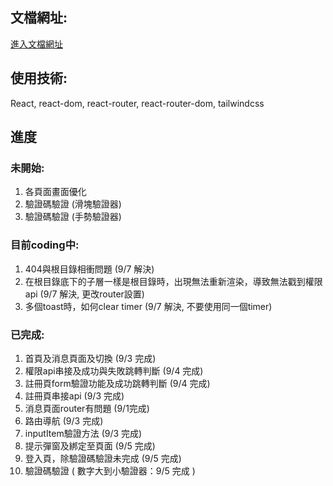 ## 文檔網址: 
[進入文檔網址](https://hackmd.io/LUZd8aLlRKGfaotpTYFZPA?view)

## 使用技術:
React, react-dom, react-router, react-router-dom, tailwindcss

## 進度

### 未開始:
1. 各頁面畫面優化
2. 驗證碼驗證 (滑塊驗證器)
3. 驗證碼驗證 (手勢驗證器)

### 目前coding中:
1. 404與根目錄相衝問題 (9/7 解決)
2. 在根目錄底下的子層一樣是根目錄時，出現無法重新渲染，導致無法戳到權限api (9/7 解決, 更改router設置)
3. 多個toast時，如何clear timer (9/7 解決, 不要使用同一個timer)

### 已完成:
1. 首頁及消息頁面及切換 (9/3 完成)
2. 權限api串接及成功與失敗跳轉判斷 (9/4 完成)
3. 註冊頁form驗證功能及成功跳轉判斷 (9/4 完成)
4. 註冊頁串接api (9/3 完成)
5. 消息頁面router有問題 (9/1完成)
6. 路由導航 (9/3 完成)
7. inputItem驗證方法 (9/3 完成)
8. 提示彈窗及綁定至頁面 (9/5 完成)
9. 登入頁，除驗證碼驗證未完成 (9/5 完成)
10. 驗證碼驗證 ( 數字大到小驗證器：9/5 完成 )



